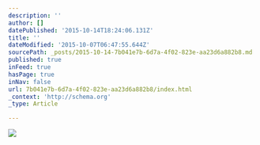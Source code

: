 ```yaml
---
description: ''
author: []
datePublished: '2015-10-14T18:24:06.131Z'
title: ''
dateModified: '2015-10-07T06:47:55.644Z'
sourcePath: _posts/2015-10-14-7b041e7b-6d7a-4f02-823e-aa23d6a882b8.md
published: true
inFeed: true
hasPage: true
inNav: false
url: 7b041e7b-6d7a-4f02-823e-aa23d6a882b8/index.html
_context: 'http://schema.org'
_type: Article

---
```

![](https://the-grid-user-content.s3-us-west-2.amazonaws.com/5fd77ee4-d099-4d52-996a-82ed3bb58e1a.jpg)